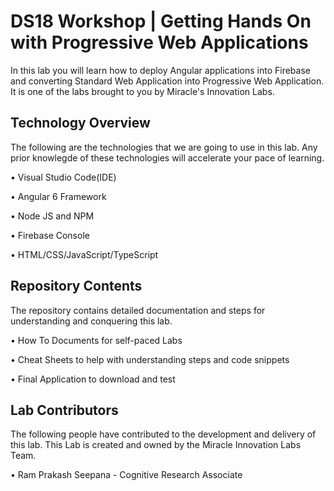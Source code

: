 # DS18 Workshop | Getting Hands On with Progressive Web Applications

In this lab you will learn how to deploy Angular applications into Firebase and converting Standard Web Application into Progressive Web Application. It is one of the labs brought to you by Miracle's Innovation Labs.

## Technology Overview

The following are the technologies that we are going to use in this lab. Any prior knowlegde of these technologies will accelerate your pace of learning.

• Visual Studio Code(IDE)

• Angular 6 Framework

• Node JS and NPM

• Firebase Console

• HTML/CSS/JavaScript/TypeScript

## Repository Contents

The repository contains detailed documentation and steps for understanding and conquering this lab.

• How To Documents for self-paced Labs

• Cheat Sheets to help with understanding steps and code snippets

• Final Application to download and test

## Lab Contributors

The following people have contributed to the development and delivery of this lab. This Lab is created and owned by the Miracle Innovation Labs Team.

• Ram Prakash Seepana - Cognitive Research Associate
